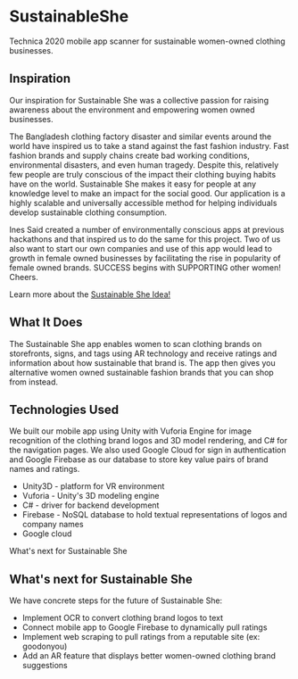 # SustainableShe
Technica 2020 mobile app scanner for sustainable women-owned clothing businesses.

## Inspiration
Our inspiration for Sustainable She was a collective passion for raising awareness about the environment and empowering women owned businesses.

The Bangladesh clothing factory disaster and similar events around the world have inspired us to take a stand against the fast fashion industry. Fast fashion brands and supply chains create bad working conditions, environmental disasters, and even human tragedy. Despite this, relatively few people are truly conscious of the impact their clothing buying habits have on the world. Sustainable She makes it easy for people at any knowledge level to make an impact for the social good. Our application is a highly scalable and universally accessible method for helping individuals develop sustainable clothing consumption.

Ines Said created a number of environmentally conscious apps at previous hackathons and that inspired us to do the same for this project. Two of us also want to start our own companies and use of this app would lead to growth in female owned businesses by facilitating the rise in popularity of female owned brands. SUCCESS begins with SUPPORTING other women! Cheers.

Learn more about the [Sustainable She Idea!](https://www.youtube.com/watch?v=dm6n-je82Ag)

## What It Does
The Sustainable She app enables women to scan clothing brands on storefronts, signs, and tags using AR technology and receive ratings and information about how sustainable that brand is. The app then gives you alternative women owned sustainable fashion brands that you can shop from instead.

## Technologies Used
We built our mobile app using Unity with Vuforia Engine for image recognition of the clothing brand logos and 3D model rendering, and C# for the navigation pages. We also used Google Cloud for sign in authentication and Google Firebase as our database to store key value pairs of brand names and ratings.

* Unity3D - platform for VR environment
* Vuforia - Unity's 3D modeling engine
* C# - driver for backend development
* Firebase - NoSQL database to hold textual representations of logos and company names
* Google cloud

What's next for Sustainable She

## What's next for Sustainable She
We have concrete steps for the future of Sustainable She:
* Implement OCR to convert clothing brand logos to text
* Connect mobile app to Google Firebase to dynamically pull ratings
* Implement web scraping to pull ratings from a reputable site (ex: goodonyou)
* Add an AR feature that displays better women-owned clothing brand suggestions


